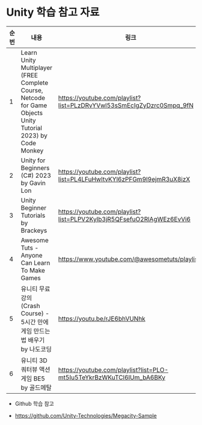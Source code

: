 # Unity 학습 참고 자료

| 순번 | 내용 | 링크 | 비고 |
| ---| --- | --- | --- |
| 1 | Learn Unity Multiplayer (FREE Complete Course, Netcode for Game Objects Unity Tutorial 2023) by Code Monkey | https://youtube.com/playlist?list=PLzDRvYVwl53sSmEcIgZyDzrc0Smpq_9fN | - |
| 2 | Unity for Beginners (C#) 2023 by Gavin Lon | https://youtube.com/playlist?list=PL4LFuHwItvKYl6zPFGm9I9ejmR3uX8izX | - |
| 3 | Unity Beginner Tutorials by Brackeys | https://youtube.com/playlist?list=PLPV2KyIb3jR5QFsefuO2RlAgWEz6EvVi6 | - |
| 4 | Awesome Tuts - Anyone Can Learn To Make Games | https://www.youtube.com/@awesometuts/playlists | - |
| 5 | 유니티 무료 강의 (Crash Course) - 5시간 만에 게임 만드는 법 배우기 by 나도코딩 | https://youtu.be/rJE6bhVUNhk | - |
| 6 | 유니티 3D 쿼터뷰 액션게임 BE5 by 골드메탈 | https://youtube.com/playlist?list=PLO-mt5Iu5TeYkrBzWKuTCl6IUm_bA6BKy | - |

* Github 학습 참고
 - https://github.com/Unity-Technologies/Megacity-Sample

